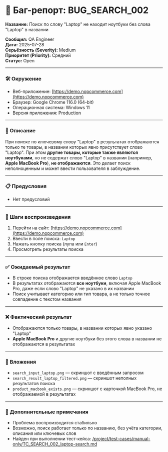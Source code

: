 # 🐞 Баг-репорт: BUG_SEARCH_002
**Название:** Поиск по слову "Laptop" не находит ноутбуки без слова "Laptop" в названии

**Сообщил:** QA Engineer  
**Дата:** 2025-07-28  
**Серьёзность (Severity):** Medium  
**Приоритет (Priority):** Средний  
**Статус:** Open  

---

### 🛠 Окружение

- Веб-приложение: [https://demo.nopcommerce.com](https://demo.nopcommerce.com)  
- Браузер: Google Chrome 116.0 (64-bit)  
- Операционная система: Windows 11  
- Версия приложения: Production  

---

### 📝 Описание

При поиске по ключевому слову "Laptop" в результатах отображаются только те товары, в названии которых явно присутствует слово "Laptop". При этом **другие товары, которые также являются ноутбуками**, но не содержат слово "Laptop" в названии (например, **Apple MacBook Pro**), **не отображаются**. Это делает поиск неполноценным и может ввести пользователя в заблуждение.

---

### 📋 Предусловия

- Нет предусловий

---

### 🔁 Шаги воспроизведения

1. Перейти на сайт: [https://demo.nopcommerce.com](https://demo.nopcommerce.com)  
2. Ввести в поле поиска: `Laptop`  
3. Нажать кнопку поиска (лупа или `Enter`)  
4. Просмотреть результаты поиска

---

### ✅ Ожидаемый результат

- В строке поиска отображается введённое слово `Laptop`  
- В результатах отображаются **все ноутбуки**, включая Apple MacBook Pro, даже если слово "Laptop" не указано в их названии  
- Поиск учитывает категорию или тип товара, а не только точное совпадение с текстом названия

---

### ❌ Фактический результат

- Отображаются только товары, в названии которых явно указано "Laptop"  
- **Apple MacBook Pro** и другие ноутбуки без этого слова в названии не отображаются в результатах

---

### 📎 Вложения

- `search_input_laptop.png` — скриншот с введённым запросом  
- `search_result_laptop_filtered.png` — скриншот неполных результатов поиска  
- `product_macbook_exists.png` — скриншот с карточкой MacBook Pro, не отображаемой в результатах  

---

### 💬 Дополнительные примечания

- Проблема воспроизводится стабильно  
- Возможно, поиск работает только по названию, без учёта категории, описания или ключевых слов  
- Найден при выполнении тест-кейса: [/project/test-cases/manual-only/TC_SEARCH_002_laptop-search.md](/project/test-cases/manual-only/TC_SEARCH_002_laptop-search.md)  
